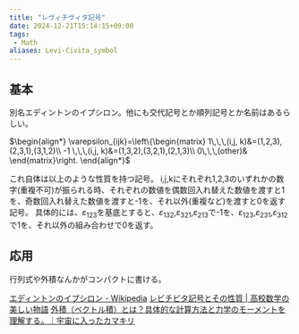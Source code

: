 ```yaml
---
title: "レヴィチヴィタ記号"
date: 2024-12-21T15:14:15+09:00
tags:
 - Math
aliases: Levi-Civita_symbol
---
```


## 基本
別名エディントンのイプシロン。他にも交代記号とか順列記号とか名前はあるらしい。

$\begin{align*}  \varepsilon_{ijk}=\left\{\begin{matrix}  1\,\,\,(i,j, k)&=(1,2,3),(2,3,1),(3,1,2)\\  -1 \,\,\,(i,j, k)&=(1,3,2),(3,2,1),(2,1,3)\\  0\,\,\,(other)&  \end{matrix}\right.  \end{align*}$

これ自体は以上のような性質を持つ記号。
i,j,kにそれぞれ1,2,3のいずれかの数字(重複不可)が振られる時、それぞれの数値を偶数回入れ替えた数値を渡すと1を、奇数回入れ替えた数値を渡すと-1を、それ以外(重複など)を渡すと0を返す記号。
具体的には、$\varepsilon_{123}$を基底とすると、$\varepsilon_{132}$,$\varepsilon_{321}$,$\varepsilon_{213}$で-1を、$\varepsilon_{123}$,$\varepsilon_{231}$,$\varepsilon_{312}$で1を、それ以外の組み合わせで0を返す。

## 応用
行列式や外積なんかがコンパクトに書ける。

[エディントンのイプシロン - Wikipedia](https://ja.wikipedia.org/wiki/%E3%82%A8%E3%83%87%E3%82%A3%E3%83%B3%E3%83%88%E3%83%B3%E3%81%AE%E3%82%A4%E3%83%97%E3%82%B7%E3%83%AD%E3%83%B3)
[レビチビタ記号とその性質 \| 高校数学の美しい物語](https://manabitimes.jp/math/1337)
[外積（ベクトル積）とは？具体的な計算方法と力学のモーメントを理解する。｜宇宙に入ったカマキリ](https://takun-physics.net/11678/)